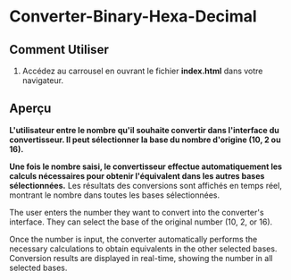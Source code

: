 # Converter-Binary-Hexa-Decimal


## Comment Utiliser

1. Accédez au carrousel en ouvrant le fichier **index.html** dans votre navigateur.

 ## Aperçu 

**L'utilisateur entre le nombre qu'il souhaite convertir dans l'interface du convertisseur. 
Il peut sélectionner la base du nombre d'origine (10, 2 ou 16).**

**Une fois le nombre saisi, le convertisseur effectue automatiquement les calculs nécessaires pour obtenir
l'équivalent dans les autres bases sélectionnées.**
Les résultats des conversions sont affichés en temps réel, montrant le nombre dans toutes les bases sélectionnées.

The user enters the number they want to convert into the converter's interface.
They can select the base of the original number (10, 2, or 16).

Once the number is input, the converter automatically performs the necessary calculations to obtain equivalents in the other selected bases.
Conversion results are displayed in real-time, showing the number in all selected bases.
